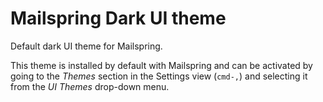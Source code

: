 # Mailspring Dark UI theme

Default dark UI theme for Mailspring.

This theme is installed by default with Mailspring and can be activated by going to
the _Themes_ section in the Settings view (`cmd-,`) and selecting it from the
_UI Themes_ drop-down menu.
